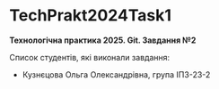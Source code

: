 # TechPrakt2024Task1
**Технологічна практика 2025. Git. Завдання №2**

Список студентів, які виконали завдання:
* Кузнєцова Ольга Олександрівна, група ІПЗ-23-2
